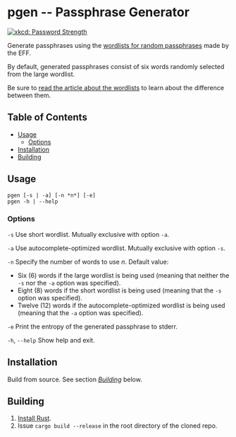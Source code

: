 # pgen -- Passphrase Generator

[![xkcd: Password Strength](https://imgs.xkcd.com/comics/password_strength.png)](https://xkcd.com/936/)

Generate passphrases using the [wordlists for random passphrases][EFFWL]
made by the EFF.

By default, generated passphrases consist of six words randomly selected
from the large wordlist.

Be sure to [read the article about the wordlists][EFFWL] to learn about
the difference between them.

## Table of Contents

* [Usage](#usage)
  - [Options](#options)
* [Installation](#installation)
* [Building](#building)

## Usage

```
pgen [-s | -a] [-n *n*] [-e]
pgen -h | --help
```

### Options

`-s` Use short wordlist. Mutually exclusive with option `-a`.

`-a` Use autocomplete-optimized wordlist.
Mutually exclusive with option `-s`.

`-n` Specify the number of words to use *n*. Default value:

  * Six (6) words if the large wordlist is being used (meaning that
    neither the `-s` nor the `-a` option was specified).
  * Eight (8) words if the short wordlist is being used (meaning that
    the `-s` option was specified).
  * Twelve (12) words if the autocomplete-optimized wordlist is being
    used (meaning that the `-a` option was specified).

`-e` Print the entropy of the generated passphrase to stderr.

`-h`, `--help` Show help and exit.

## Installation

Build from source. See section [*Building*](#building) below.

## Building

1. [Install Rust](https://www.rust-lang.org/en-US/install.html).
2. Issue `cargo build --release` in the root directory of the cloned repo.



[EFFWL]: https://www.eff.org/deeplinks/2016/07/new-wordlists-random-passphrases
